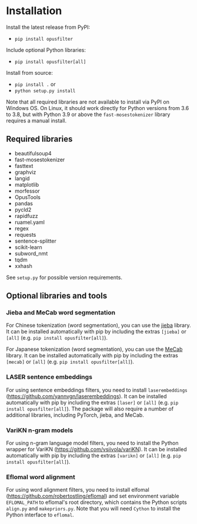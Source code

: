 # Installation

Install the latest release from PyPI:
* `pip install opusfilter`

Include optional Python libraries:
* `pip install opusfilter[all]`

Install from source:
* `pip install .` or
* `python setup.py install`

Note that all required libraries are not available to install via PyPI
on Windows OS.  On Linux, it should work directly for Python versions
from 3.6 to 3.8, but with Python 3.9 or above the
`fast-mosestokenizer` library requires a manual install.

## Required libraries

* beautifulsoup4
* fast-mosestokenizer
* fasttext
* graphviz
* langid
* matplotlib
* morfessor
* OpusTools
* pandas
* pycld2
* rapidfuzz
* ruamel.yaml
* regex
* requests
* sentence-splitter
* scikit-learn
* subword_nmt
* tqdm
* xxhash

See `setup.py` for possible version requirements.

## Optional libraries and tools

### Jieba and MeCab word segmentation

For Chinese tokenization (word segmentation), you can use the
[jieba](https://github.com/fxsjy/jieba) library. It can be installed
automatically with pip by including the extras `[jieba]` or `[all]`
(e.g. `pip install opusfilter[all]`).

For Japanese tokenization (word segmentation), you can use the
[MeCab](https://github.com/SamuraiT/mecab-python3) library. It can be installed
automatically with pip by including the extras `[mecab]` or `[all]`
(e.g. `pip install opusfilter[all]`).

### LASER sentence embeddings

For using sentence embeddings filters, you need to install
`laserembeddings` (https://github.com/yannvgn/laserembeddings). It can
be installed automatically with pip by including the extras `[laser]`
or `[all]` (e.g. `pip install opusfilter[all]`). The package will also
require a number of additional libraries, including PyTorch, jieba,
and MeCab.

### VariKN n-gram models

For using n-gram language model filters, you need to install the
Python wrapper for VariKN (https://github.com/vsiivola/variKN). It can
be installed automatically with pip by including the extras `[varikn]`
or `[all]` (e.g. `pip install opusfilter[all]`).

### Eflomal word alignment

For using word alignment filters, you need to install elfomal
(https://github.com/robertostling/eflomal) and set environment
variable `EFLOMAL_PATH` to eflomal's root directory, which contains
the Python scripts `align.py` and `makepriors.py`. Note that you
will need `Cython` to install the Python interface to `eflomal`.

